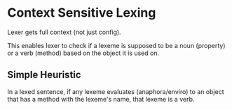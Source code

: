 # Context Sensitive Lexing

Lexer gets full context (not just config).

This enables lexer to check if a lexeme is supposed to be a noun (property) or a verb (method) based on the object it is used on.

## Simple Heuristic

In a lexed sentence, if any lexeme evaluates (anaphora/enviro) to an object that has a method with the lexeme's name, that lexeme is a verb.
